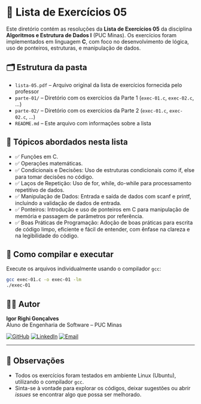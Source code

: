 # 📘 Lista de Exercícios 05

Este diretório contém as resoluções da **Lista de Exercícios 05** da disciplina **Algoritmos e Estrutura de Dados I** (PUC Minas). Os exercícios foram implementados em linguagem **C**, com foco no desenvolvimento de lógica, uso de ponteiros, estruturas, e manipulação de dados.

## 🗂️ Estrutura da pasta

- `lista-05.pdf` – Arquivo original da lista de exercícios fornecida pelo professor  
- `parte-01/` – Diretório com os exercícios da Parte 1 (`exec-01.c`, `exec-02.c`, ...)  
- `parte-02/` – Diretório com os exercícios da Parte 2 (`exec-01.c`, `exec-02.c`, ...)
- `README.md` – Este arquivo com informações sobre a lista

## 📌 Tópicos abordados nesta lista

- ✅ Funções em C.
- ✅ Operações matemáticas.
- ✅ Condicionais e Decisões: Uso de estruturas condicionais como if, else para tomar decisões no código.
- ✅ Laços de Repetição: Uso de for, while, do-while para processamento repetitivo de dados.
- ✅ Manipulação de Dados: Entrada e saída de dados com scanf e printf, incluindo a validação de dados de entrada.
- ✅ Ponteiros: Introdução e uso de ponteiros em C para manipulação de memória e passagem de parâmetros por referência.
- ✅ Boas Práticas de Programação: Adoção de boas práticas para escrita de código limpo, eficiente e fácil de entender, com ênfase na clareza e na legibilidade do código.

## 🧪 Como compilar e executar

Execute os arquivos individualmente usando o compilador `gcc`:

```bash
gcc exec-01.c -o exec-01 -lm
./exec-01
```

## 👨‍💻 Autor

**Igor Righi Gonçalves**  
Aluno de Engenharia de Software – PUC Minas  

[![GitHub](https://img.shields.io/badge/GitHub-100000?style=for-the-badge&logo=github&logoColor=white)](https://github.com/righigor) [![LinkedIn](https://img.shields.io/badge/LinkedIn-0077B5?style=for-the-badge&logo=linkedin&logoColor=white)](https://www.linkedin.com/in/igor-righi/) [![Email](https://img.shields.io/badge/Email-D14836?style=for-the-badge&logo=gmail&logoColor=white)](mailto:righigordev@gmail.com)

---

## 📎 Observações

- Todos os exercícios foram testados em ambiente Linux (Ubuntu), utilizando o compilador `gcc`.
- Sinta-se à vontade para explorar os códigos, deixar sugestões ou abrir *issues* se encontrar algo que possa ser melhorado.
